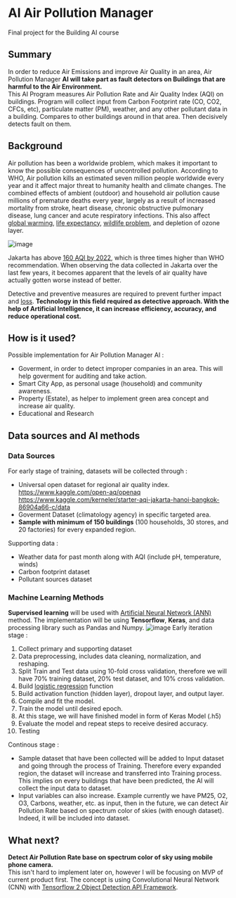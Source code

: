 # AI Air Pollution Manager
Final project for the Building AI course

## Summary
In order to reduce Air Emissions and improve Air Quality in an area, Air Pollution Manager **AI will take part as fault detectors on Buildings that are harmful to the Air Environment.** <br/>
This AI Program measures Air Pollution Rate and Air Quality Index (AQI) on buildings. Program will collect input from Carbon Footprint rate (CO, CO2, CFCs, etc), particulate matter (PM), weather, and any other pollutant data in a building. Compares to other buildings around in that area. Then decisively detects fault on them. <br/>

## Background
Air pollution has been a worldwide problem, which makes it important to know the possible consequences of uncontrolled pollution. According to WHO, Air pollution kills an estimated seven million people worldwide every year and it affect major threat to humanity health and climate changes. The combined effects of ambient (outdoor) and household air pollution cause millions of premature deaths every year, largely as a result of increased mortality from stroke, heart disease, chronic obstructive pulmonary disease, lung cancer and acute respiratory infections. This also affect [global warming](https://www.eea.europa.eu/publications/2599XXX/page009.html), [life expectancy](https://journals.lww.com/epidem/Fulltext/2013/01000/Effect_of_Air_Pollution_Control_on_Life_Expectancy.4.aspx), [wildlife problem](https://www.ncbi.nlm.nih.gov/pmc/articles/PMC7044178/), and depletion of ozone layer.

![image](https://user-images.githubusercontent.com/28497662/151737966-2dd77292-4eca-4f8a-a90f-fd74407fe517.png) 

Jakarta has above [160 AQI by 2022](https://www.iqair.com/indonesia/jakarta), which is three times higher than WHO recommendation. When observing the data collected in Jakarta over the last few years, it becomes apparent that the levels of air quality have actually gotten worse instead of better. <br/>

Detective and preventive measures are required to prevent further impact and [loss](https://earth.stanford.edu/news/how-much-does-air-pollution-cost-us#gs.o5rkoq). **Technology in this field required as detective approach. With the help of Artificial Intelligence, it can increase efficiency, accuracy, and reduce operational cost.**

## How is it used?
Possible implementation for Air Pollution Manager AI : <br/>
- Goverment, in order to detect improper companies in an area. This will help goverment for auditing and take action.
- Smart City App, as personal usage (household) and community awareness.
- Property (Estate), as helper to implement green area concept and increase air quality.
- Educational and Research

## Data sources and AI methods
### Data Sources
For early stage of training, datasets will be collected through : <br/>
- Universal open dataset for regional air quality index.<br/>
https://www.kaggle.com/open-aq/openaq <br/>
https://www.kaggle.com/kerneler/starter-aqi-jakarta-hanoi-bangkok-86904a66-c/data
- Goverment Dataset (climatology agency) in specific targeted area.
- **Sample with minimum of 150 buildings** (100 households, 30 stores, and 20 factories) for every expanded region.

Supporting data : <br/>
- Weather data for past month along with AQI (include pH, temperature, winds)
- Carbon footprint dataset
- Pollutant sources dataset


### Machine Learning Methods
**Supervised learning** will be used with [Artificial Neural Network (ANN)](https://en.wikipedia.org/wiki/Artificial_neural_network) method. The implementation will be using **Tensorflow**, **Keras**, and data processing library such as Pandas and Numpy. 
![image](https://user-images.githubusercontent.com/28497662/151931756-43f3c284-67f1-4224-9d2f-d5457263e949.png)
Early iteration stage : <br/>
1.  Collect primary and supporting dataset
2.  Data preprocessing, includes data cleaning, normalization, and reshaping.
3.  Split Train and Test data using 10-fold cross validation, therefore we will have 70% training dataset, 20% test dataset, and 10% cross validation.
4.  Build [logistic regression](https://towardsdatascience.com/logistic-regression-detailed-overview-46c4da4303bc) function
5.  Build activation function (hidden layer), dropout layer, and output layer.
6.  Compile and fit the model.
7.  Train the model until desired epoch.
8.  At this stage, we will have finished model in form of Keras Model (.h5)
9.  Evaluate the model and repeat steps to receive desired accuracy.
10.  Testing

Continous stage : <br/>
- Sample dataset that have been collected will be added to Input dataset and going through the process of Training. Therefore every expanded region, the dataset will increase and transferred into Training process. This implies on every buildings that have been predicted, the AI will collect the input data to dataset.
- Input variables can also increase. Example currently we have PM25, O2, O3, Carbons, weather, etc. as input, then in the future, we can detect Air Pollution  Rate based on spectrum color of skies (with enough dataset). Indeed, it will be included into dataset.

## What next?
**Detect Air Pollution Rate base on spectrum color of sky using mobile phone camera.** <br/>
This isn't hard to implement later on, however I will be focusing on MVP of current product first. The concept is using Convolutional Neural Network (CNN) with [Tensorflow 2 Object Detection API Framework](https://tensorflow-object-detection-api-tutorial.readthedocs.io/en/latest/).







